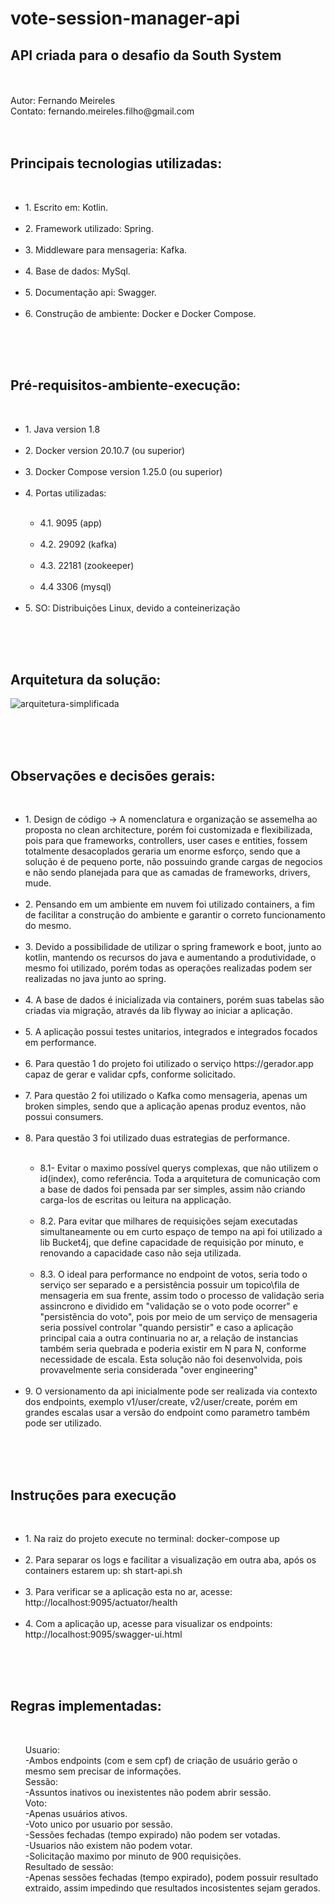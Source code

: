 # vote-session-manager-api
<h2>API criada para o desafio da South System</h2>
<br/>
<br/>
Autor: Fernando Meireles
<br/>
Contato: fernando.meireles.filho@gmail.com
<br/>
<br/>
<br/>
<h2>Principais tecnologias utilizadas:</h2>
<br/>
<ul>
<li>1. Escrito em: Kotlin.</li>
<br/>
<li>2. Framework utilizado: Spring.</li>
<br/>
<li>3. Middleware para mensageria: Kafka.</li>
<br/>
<li>4. Base de dados: MySql.</li>
<br/>
<li>5. Documentação api: Swagger.</li>
<br/>
<li>6. Construção de ambiente: Docker e Docker Compose.</li>
</ul>
<br/>
<br/>
<br/>
<h2>Pré-requisitos-ambiente-execução:</h2>
<br/>
<ul>
<li>1. Java version 1.8</li>
<br/>
<li>2. Docker version 20.10.7 (ou superior)</li>
<br/>
<li>3. Docker Compose version 1.25.0 (ou superior)</li>
<br/>
<li>4. Portas utilizadas:</li>
<br/>
  <ul>
  <li>4.1. 9095 (app)</li>
<br/>
 <li>4.2. 29092 (kafka)</li>
<br/>
  <li>4.3. 22181 (zookeeper)</li>
<br/>
 <li> 4.4 3306 (mysql)</li>
 </ul>   
<br/>
<li>5. SO: Distribuições Linux, devido a conteinerização</li>
</ul>
<br/>
<br/>
<br/>
<h2>Arquitetura da solução:</h2>

![arquitetura-simplificada](https://user-images.githubusercontent.com/29004741/138742626-2a702e70-fc18-4b23-996c-c58c2a68b09f.png)


<br/>
<br/>
<br/>
<h2>Observações e decisões gerais:</h2>
<br/>
<ul>
<li>1. Design de código -> A nomenclatura e organização se assemelha ao proposta no clean architecture, porém foi customizada e flexibilizada, pois para que frameworks, controllers, user cases e entities, fossem totalmente desacoplados geraria um enorme esforço, sendo que a solução é de pequeno porte, não possuindo grande cargas de negocios e não sendo planejada para que as camadas de frameworks, drivers, mude.</li>
<br/>
<li>2. Pensando em um ambiente em nuvem foi utilizado containers, a fim de facilitar a construção do ambiente e garantir o correto funcionamento do mesmo.</li>
<br/>
<li>3. Devido a possibilidade de utilizar o spring framework e boot, junto ao kotlin, mantendo os recursos do java e aumentando a produtividade, o mesmo foi utilizado, porém todas as operações realizadas podem ser realizadas no java junto ao spring.</li>
<br/>
<li>4. A base de dados é inicializada via containers, porém suas tabelas são criadas via migração, através da lib flyway ao iniciar a aplicação.</li>
<br/>
<li>5. A aplicação possui testes unitarios, integrados e integrados focados em performance.</li>
<br/>
<li>6. Para questão 1 do projeto foi utilizado o serviço https://gerador.app capaz de gerar e validar cpfs, conforme solicitado.</li>
<br/>
<li>7. Para questão 2 foi utilizado o Kafka como mensageria, apenas um broken simples, sendo que a aplicação apenas produz eventos, não possui consumers.</li>
<br/>
<li>8. Para questão 3 foi utilizado duas estrategias de performance.</li>
<br/><ul>
<li>8.1- Evitar o maximo possível querys complexas, que não utilizem o id(index), como referência. Toda a arquitetura de comunicação com a base de dados foi pensada par ser simples, assim não criando carga-los de escritas ou leitura na applicação.</li>
<br/>
<li>8.2. Para evitar que milhares de requisições sejam executadas simultaneamente ou em curto espaço de tempo na api foi utilizado a lib Bucket4j, que define capacidade de requisição por minuto, e renovando a capacidade caso não seja utilizada.</li>
<br/>
<li>8.3. O ideal para performance no endpoint de votos, seria todo o serviço ser separado e a persistência possuir um topico\fila de mensageria em sua frente, assim todo o processo de validação seria assincrono e dividido em "validação se o voto pode ocorrer" e "persistẽncia do voto", pois por meio de um serviço de mensageria seria possível controlar "quando persistir" e caso a aplicação principal caia a outra continuaria no ar, a relação de instancias também seria quebrada e poderia existir em N para N, conforme necessidade de escala. Esta solução não foi desenvolvida, pois provavelmente seria considerada "over engineering"
</li><br/></ul>
<li>9. O versionamento da api inicialmente pode ser realizada via contexto dos endpoints, exemplo v1/user/create, v2/user/create, porém em grandes escalas usar a versão do endpoint como parametro também pode ser utilizado.</li></li>
</ul>
<br/>
<br/>
<br/>
<h2>Instruções para execução</h2>
<br/><ul>
<li>1. Na raiz do projeto execute no terminal: docker-compose up</li>
<br/>
<li>2. Para separar os logs e facilitar a visualização em outra aba, após os containers estarem up: sh start-api.sh</li>
<br/>
<li>3. Para verificar se a aplicação esta no ar, acesse: http://localhost:9095/actuator/health</li>
<br/>
<li>4. Com a aplicação up, acesse para visualizar os endpoints: http://localhost:9095/swagger-ui.html</li>
<br/></ul>
<br/>
<br/>
<h2>Regras implementadas:</h2>
<br/><ul>
Usuario:
<br/>
-Ambos endpoints (com e sem cpf) de criação de usuário gerão o mesmo sem precisar de informações.
<br/>
Sessão:
<br/>
-Assuntos inativos ou inexistentes não podem abrir sessão.
<br/>
Voto:
<br/>
-Apenas usuários ativos.
<br/>
-Voto unico por usuario por sessão.
<br/>
-Sessões fechadas (tempo expirado) não podem ser votadas.
<br/>
-Usuarios não existem não podem votar.
<br/>
-Solicitação maximo por minuto de 900 requisições.
<br/>
Resultado de sessão:
<br/>
-Apenas sessões fechadas (tempo expirado), podem possuir resultado extraido, assim impedindo que resultados incosistentes sejam gerados.
</ul>
